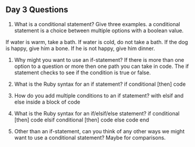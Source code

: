 ## Day 3 Questions

1. What is a conditional statement? Give three examples.
a conditional statement is a choice between multiple options with a boolean value.

If water is warm, take a bath.
If water is cold, do not take a bath.
If the dog is happy, give him a bone. If he is not happy, give him dinner.

1. Why might you want to use an if-statement?
If there is more than one option to a question or more then one path you can take in code. The if statement
checks to see if the condition is true or false.

1. What is the Ruby syntax for an if statement?
if conditional [then]
code

1. How do you add multiple conditions to an if statement?
with elsif and else inside a block of code

1. What is the Ruby syntax for an if/elsif/else statement?
if conditional [then]
code
elsif conditional [then]
code
else
code
end


1. Other than an if-statement, can you think of any other ways we might want to use a conditional statement?
Maybe for comparisons.
